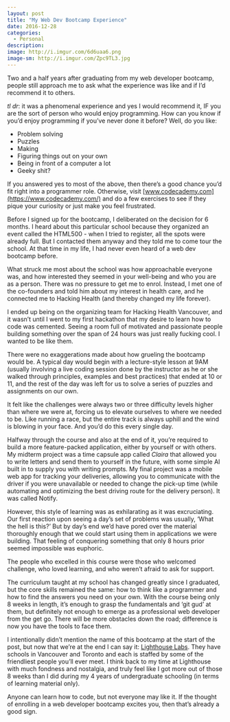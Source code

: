 ```yaml
---
layout: post
title: "My Web Dev Bootcamp Experience"
date: 2016-12-28
categories:
  - Personal
description: 
image: http://i.imgur.com/6d6uaa6.png
image-sm: http://i.imgur.com/Zpc9TL3.jpg
---
```


Two and a half years after graduating from my web developer bootcamp, people still approach me to ask what the experience was like and if I’d recommend it to others.

*tl dr*: it was a phenomenal experience and yes I would recommend it, IF you are the sort of person who would enjoy programming. How can you know if you’d enjoy programming if you’ve never done it before? Well, do you like:

* Problem solving
* Puzzles
* Making
* Figuring things out on your own
* Being in front of a computer a lot
* Geeky shit?


If you answered yes to most of the above, then there’s a good chance you’d fit right into a programmer role. Otherwise, visit [www.codecademy.com](https://www.codecademy.com/) and do a few exercises to see if they pique your curiosity or just make you feel frustrated.

Before I signed up for the bootcamp, I deliberated on the decision for 6 months. I heard about this particular school because they organized an event called the HTML500 - when I tried to register, all the spots were already full. But I contacted them anyway and they told me to come tour the school. At that time in my life, I had never even heard of a web dev bootcamp before.

What struck me most about the school was how approachable everyone was, and how interested they seemed in your well-being and who you are as a person. There was no pressure to get me to enrol. Instead, I met one of the co-founders and told him about my interest in health care, and he connected me to Hacking Health (and thereby changed my life forever). 

I ended up being on the organizing team for Hacking Health Vancouver, and it wasn’t until I went to my first hackathon that my desire to learn how to code was cemented. Seeing a room full of motivated and passionate people building something over the span of 24 hours was just really fucking cool. I wanted to be like them.

There were no exaggerations made about how grueling the bootcamp would be. A typical day would begin with a lecture-style lesson at 9AM (usually involving a live coding session done by the instructor as he or she walked through principles, examples and best practices) that ended at 10 or 11, and the rest of the day was left for us to solve a series of puzzles and assignments on our own. 

It felt like the challenges were always two or three difficulty levels higher than where we were at, forcing us to elevate ourselves to where we needed to be. Like running a race, but the entire track is always uphill and the wind is blowing in your face. And you’d do this every single day.

Halfway through the course and also at the end of it, you’re required to build a more feature-packed application, either by yourself or with others. My midterm project was a time capsule app called *Claira* that allowed you to write letters and send them to yourself in the future, with some simple AI built in to supply you with writing prompts. My final project was a mobile web app for tracking your deliveries, allowing you to communicate with the driver if you were unavailable or needed to change the pick-up time (while automating and optimizing the best driving route for the delivery person). It was called Notify.

However, this style of learning was as exhilarating as it was excruciating. Our first reaction upon seeing a day’s set of problems was usually, ‘What the hell is this?’ But by day’s end we’d have pored over the material thoroughly enough that we could start using them in applications we were building. That feeling of conquering something that only 8 hours prior seemed impossible was euphoric.

The people who excelled in this course were those who welcomed challenge, who loved learning, and who weren’t afraid to ask for support.

The curriculum taught at my school has changed greatly since I graduated, but the core skills remained the same: how to think like a programmer and how to find the answers you need on your own. With the course being only 8 weeks in length, it’s enough to grasp the fundamentals and ‘git gud’ at them, but definitely not enough to emerge as a professional web developer from the get go. There will be more obstacles down the road; difference is now you have the tools to face them.

I intentionally didn’t mention the name of this bootcamp at the start of the post, but now that we’re at the end I can say it: [Lighthouse Labs](https://lighthouselabs.ca/). They have schools in Vancouver and Toronto  and each is staffed by some of the friendliest people you’ll ever meet. I think back to my time at Lighthouse with much fondness and nostalgia, and truly feel like I got more out of those 8 weeks than I did during my 4 years of undergraduate schooling (in terms of learning material only).

Anyone can learn how to code, but not everyone may like it. If the thought of enrolling in a web developer bootcamp excites you, then that’s already a good sign.


